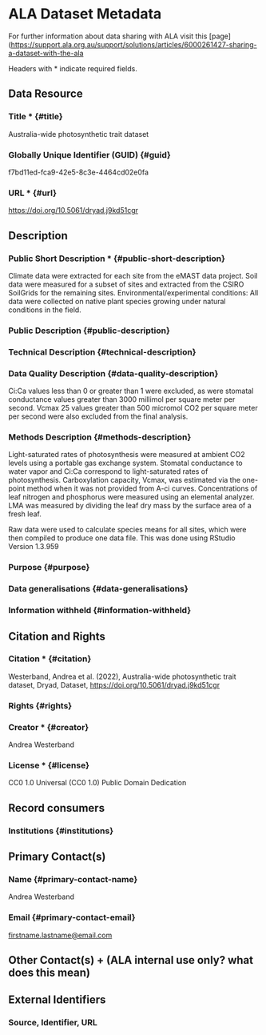 # ALA Dataset Metadata

For further information about data sharing with ALA visit this [page](<https://support.ala.org.au/support/solutions/articles/6000261427-sharing-a-dataset-with-the-ala>

Headers with * indicate required fields.

## Data Resource

### Title * {#title}

Australia-wide photosynthetic trait dataset

### Globally Unique Identifier (GUID) {#guid}

f7bd11ed-fca9-42e5-8c3e-4464cd02e0fa

### URL * {#url}

<https://doi.org/10.5061/dryad.j9kd51cgr>

## Description

### Public Short Description * {#public-short-description}

Climate data were extracted for each site from the eMAST data project. Soil data were measured for a subset of sites and extracted from the CSIRO SoilGrids for the remaining sites. Environmental/experimental conditions: All data were collected on native plant species growing under natural conditions in the field.

### Public Description {#public-description}

### Technical Description {#technical-description}

### Data Quality Description {#data-quality-description}

Ci:Ca values less than 0 or greater than 1 were excluded, as were stomatal conductance values greater than 3000 millimol per square meter per second. Vcmax 25 values greater than 500 micromol CO2 per square meter per second were also excluded from the final analysis.

### Methods Description {#methods-description}

Light-saturated rates of photosynthesis were measured at ambient CO2 levels using a portable gas exchange system. Stomatal conductance to water vapor and Ci:Ca correspond to light-saturated rates of photosynthesis. Carboxylation capacity, Vcmax, was estimated via the one-point method when it was not provided from A-ci curves. Concentrations of leaf nitrogen and phosphorus were measured using an elemental analyzer.  LMA was measured by dividing the leaf dry mass by the surface area of a fresh leaf.

Raw data were used to calculate species means for all sites, which were then compiled to produce one data file. This was done using RStudio Version 1.3.959

### Purpose {#purpose}

### Data generalisations {#data-generalisations}

### Information withheld {#information-withheld}

## Citation and Rights

### Citation * {#citation}

Westerband, Andrea et al. (2022), Australia-wide photosynthetic trait dataset, Dryad, Dataset, <https://doi.org/10.5061/dryad.j9kd51cgr>

### Rights {#rights}

### Creator * {#creator}

Andrea Westerband

### License * {#license}

CC0 1.0 Universal (CC0 1.0) Public Domain Dedication

## Record consumers

### Institutions {#institutions}

## Primary Contact(s)

<!--- Multiple entries are accepted, please enter each as new line under header --->

### Name {#primary-contact-name}

Andrea Westerband

### Email {#primary-contact-email}

<firstname.lastname@email.com>

## Other Contact(s) + (ALA internal use only? what does this mean)

<!--- Multiple entries are accepted, please enter each as new line under header --->

## External Identifiers

### Source, Identifier, URL

<!--- Multiple entries are accepted, please enter each as new line under header --->
